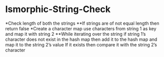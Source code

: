# Ismorphic-String-Check

*Check length of both the strings
**If strings are of not equal length then return false
*Create a character map use characters from string 1 as key and map it with string 2
**While iterating over the string if string 1’s character does not exist in the hash map then add it to the hash map and map it to the string 2’s value
If it exists then compare it with the string 2’s character
